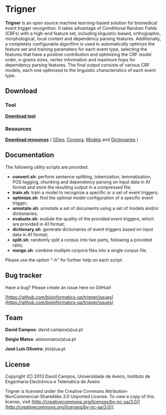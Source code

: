 Trigner
=====

**Trigner** is an open source machine learning-based solution for biomedical event trigger recognition. It takes advantage of Conditional Random Fields (CRFs) with a high-end feature set, including linguistic-based, orthographic, morphological, local context and dependency parsing features. Additionally, a completely configurable algorithm is used to automatically optimize the feature set and training parameters for each event type, selecting the features that have a positive contribution and optimizing the CRF model order, n-grams sizes, vertex information and maximum hops for dependency parsing features. The final output consists of various CRF models, each one optimized to the linguistic characteristics of each event type.

Download
-------------

### Tool

[**Download tool**](http://bioinformatics.ua.pt/support/trigner/trigner.zip)


### Resources

[**Download resources**](http://bioinformatics.ua.pt/support/trigner/resources.zip) (
[GDep](http://bioinformatics.ua.pt/support/trigner/gdep.zip),
[Corpora](http://bioinformatics.ua.pt/support/trigner/corpora.zip),
[Models](http://bioinformatics.ua.pt/support/trigner/models.zip) and
[Dictionaries](http://bioinformatics.ua.pt/support/trigner/dictionaries.zip)
)


Documentation
-------------
The following utility scripts are provided:

* **convert.sh**: perform sentence splitting, tokenization, lemmatization, POS tagging, chunking and dependency parsing on input data in A1 format and store the resulting output in a compressed file;
* **train.sh**: train a model to recognize a specific or a set of event triggers;
* **optimize.sh**: find the optimal model configuration of a specific event trigger;
* **annotate.sh**: annotate a set of documents using a set of models and/or dictionaries;
* **evaluate.sh**: evalute the quality of the provided event triggers, which are provided in A1 format;
* **dictionary.sh**: generate dictionaries of event triggers based on input data in A1 format;
* **split.sh**: randomly split a corpus into two parts, following a provided ratio;
* **merge.sh**: combine multiple corpora files into a single corpus file.

Please use the option "-h" for further help on each script.

Bug tracker
-----------
Have a bug? Please create an issue here on GitHub!

[https://github.com/bioinformatics-ua/trigner/issues](https://github.com/bioinformatics-ua/trigner/issues)

Team
----
**David Campos**: david.campos(a)ua.pt

**Sérgio Matos**: aleixomatos(a)ua.pt

**José Luís Oliveira**: jlo(a)ua.pt


License
-------
Copyright (C) 2013 David Campos, Universidade de Aveiro, Instituto de Engenharia Electrónica e Telemática de Aveiro

Trigner is licensed under the Creative Commons Attribution-NonCommercial-ShareAlike 3.0 Unported License. To view a copy of this license, visit [http://creativecommons.org/licenses/by-nc-sa/3.0/](http://creativecommons.org/licenses/by-nc-sa/3.0/).
